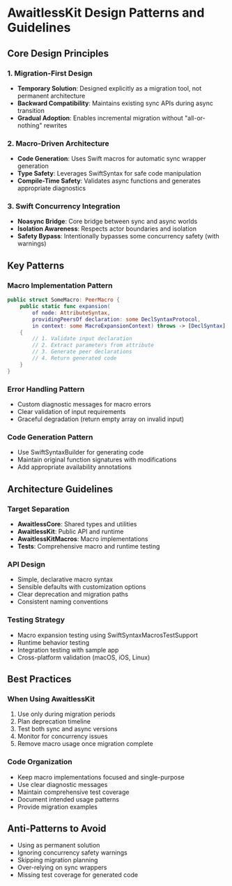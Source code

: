 # AwaitlessKit Design Patterns and Guidelines

## Core Design Principles

### 1. Migration-First Design
- **Temporary Solution**: Designed explicitly as a migration tool, not permanent architecture
- **Backward Compatibility**: Maintains existing sync APIs during async transition
- **Gradual Adoption**: Enables incremental migration without "all-or-nothing" rewrites

### 2. Macro-Driven Architecture
- **Code Generation**: Uses Swift macros for automatic sync wrapper generation
- **Type Safety**: Leverages SwiftSyntax for safe code manipulation
- **Compile-Time Safety**: Validates async functions and generates appropriate diagnostics

### 3. Swift Concurrency Integration
- **Noasync Bridge**: Core bridge between sync and async worlds
- **Isolation Awareness**: Respects actor boundaries and isolation
- **Safety Bypass**: Intentionally bypasses some concurrency safety (with warnings)

## Key Patterns

### Macro Implementation Pattern
```swift
public struct SomeMacro: PeerMacro {
    public static func expansion(
        of node: AttributeSyntax,
        providingPeersOf declaration: some DeclSyntaxProtocol,
        in context: some MacroExpansionContext) throws -> [DeclSyntax]
    {
        // 1. Validate input declaration
        // 2. Extract parameters from attribute
        // 3. Generate peer declarations
        // 4. Return generated code
    }
}
```

### Error Handling Pattern
- Custom diagnostic messages for macro errors
- Clear validation of input requirements
- Graceful degradation (return empty array on invalid input)

### Code Generation Pattern
- Use SwiftSyntaxBuilder for generating code
- Maintain original function signatures with modifications
- Add appropriate availability annotations

## Architecture Guidelines

### Target Separation
- **AwaitlessCore**: Shared types and utilities
- **AwaitlessKit**: Public API and runtime
- **AwaitlessKitMacros**: Macro implementations
- **Tests**: Comprehensive macro and runtime testing

### API Design
- Simple, declarative macro syntax
- Sensible defaults with customization options
- Clear deprecation and migration paths
- Consistent naming conventions

### Testing Strategy
- Macro expansion testing using SwiftSyntaxMacrosTestSupport
- Runtime behavior testing
- Integration testing with sample app
- Cross-platform validation (macOS, iOS, Linux)

## Best Practices

### When Using AwaitlessKit
1. Use only during migration periods
2. Plan deprecation timeline
3. Test both sync and async versions
4. Monitor for concurrency issues
5. Remove macro usage once migration complete

### Code Organization
- Keep macro implementations focused and single-purpose
- Use clear diagnostic messages
- Maintain comprehensive test coverage
- Document intended usage patterns
- Provide migration examples

## Anti-Patterns to Avoid
- Using as permanent solution
- Ignoring concurrency safety warnings
- Skipping migration planning
- Over-relying on sync wrappers
- Missing test coverage for generated code